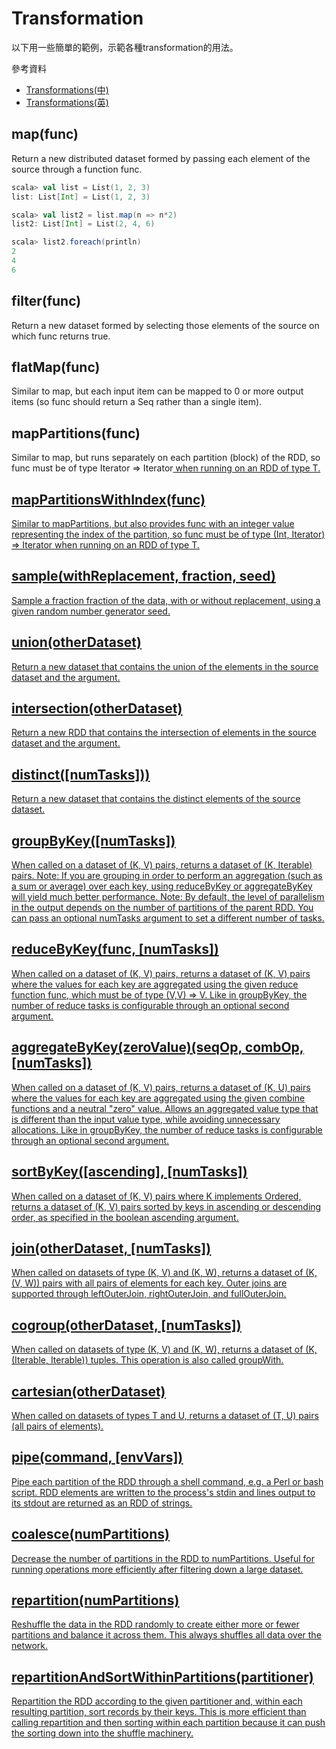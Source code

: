 # Transformation

以下用一些簡單的範例，示範各種transformation的用法。

參考資料
- [Transformations(中)](https://taiwansparkusergroup.gitbooks.io/spark-programming-guide-zh-tw/content/programming-guide/rdds/transformations.html)
- [Transformations(英)](http://spark.apache.org/docs/latest/programming-guide.html#transformations)

## map(func)
Return a new distributed dataset formed by passing each element of the source through a function func.
```scala
scala> val list = List(1, 2, 3)
list: List[Int] = List(1, 2, 3)

scala> val list2 = list.map(n => n*2)
list2: List[Int] = List(2, 4, 6)

scala> list2.foreach(println)
2
4
6
```

## filter(func)
Return a new dataset formed by selecting those elements of the source on which func returns true.

## flatMap(func)
Similar to map, but each input item can be mapped to 0 or more output items (so func should return a Seq rather than a single item).

## mapPartitions(func)
Similar to map, but runs separately on each partition (block) of the RDD, so func must be of type Iterator<T> => Iterator<U> when running on an RDD of type T.

## mapPartitionsWithIndex(func)
Similar to mapPartitions, but also provides func with an integer value representing the index of the partition, so func must be of type (Int, Iterator<T>) => Iterator<U> when running on an RDD of type T.

## sample(withReplacement, fraction, seed)
Sample a fraction fraction of the data, with or without replacement, using a given random number generator seed.

## union(otherDataset)
Return a new dataset that contains the union of the elements in the source dataset and the argument.

## intersection(otherDataset)
Return a new RDD that contains the intersection of elements in the source dataset and the argument.

## distinct([numTasks]))
Return a new dataset that contains the distinct elements of the source dataset.

## groupByKey([numTasks])
When called on a dataset of (K, V) pairs, returns a dataset of (K, Iterable<V>) pairs. 
Note: If you are grouping in order to perform an aggregation (such as a sum or average) over each key, using reduceByKey or aggregateByKey will yield much better performance. 
Note: By default, the level of parallelism in the output depends on the number of partitions of the parent RDD. You can pass an optional numTasks argument to set a different number of tasks.

## reduceByKey(func, [numTasks])
When called on a dataset of (K, V) pairs, returns a dataset of (K, V) pairs where the values for each key are aggregated using the given reduce function func, which must be of type (V,V) => V. Like in groupByKey, the number of reduce tasks is configurable through an optional second argument.

## aggregateByKey(zeroValue)(seqOp, combOp, [numTasks])
When called on a dataset of (K, V) pairs, returns a dataset of (K, U) pairs where the values for each key are aggregated using the given combine functions and a neutral "zero" value. Allows an aggregated value type that is different than the input value type, while avoiding unnecessary allocations. Like in groupByKey, the number of reduce tasks is configurable through an optional second argument.

## sortByKey([ascending], [numTasks])
When called on a dataset of (K, V) pairs where K implements Ordered, returns a dataset of (K, V) pairs sorted by keys in ascending or descending order, as specified in the boolean ascending argument.

## join(otherDataset, [numTasks])
When called on datasets of type (K, V) and (K, W), returns a dataset of (K, (V, W)) pairs with all pairs of elements for each key. Outer joins are supported through leftOuterJoin, rightOuterJoin, and fullOuterJoin.

## cogroup(otherDataset, [numTasks])
When called on datasets of type (K, V) and (K, W), returns a dataset of (K, (Iterable<V>, Iterable<W>)) tuples. This operation is also called groupWith.

## cartesian(otherDataset)
When called on datasets of types T and U, returns a dataset of (T, U) pairs (all pairs of elements).

## pipe(command, [envVars])
Pipe each partition of the RDD through a shell command, e.g. a Perl or bash script. RDD elements are written to the process's stdin and lines output to its stdout are returned as an RDD of strings.

## coalesce(numPartitions)
Decrease the number of partitions in the RDD to numPartitions. Useful for running operations more efficiently after filtering down a large dataset.

## repartition(numPartitions)
Reshuffle the data in the RDD randomly to create either more or fewer partitions and balance it across them. This always shuffles all data over the network.

## repartitionAndSortWithinPartitions(partitioner)
Repartition the RDD according to the given partitioner and, within each resulting partition, sort records by their keys. This is more efficient than calling repartition and then sorting within each partition because it can push the sorting down into the shuffle machinery.
